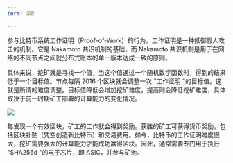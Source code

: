 ```yaml
---
term: 采矿

---
```

参与比特币系统工作证明（Proof-of-Work）的行为。工作证明是一种抵御假人攻击的机制。它是 Nakamoto 共识机制的基础，而 Nakamoto 共识机制是用于在网络的不同节点之间就分布式账本的单一版本达成一致的原则。

具体来说，挖矿就是寻找一个值，当这个值通过一个随机数学函数时，得到的结果低于一个目标值。节点每隔 2016 个区块就会调整一次 "工作证明 "的目标值。这就是所谓的难度调整。目标值降低会增加挖矿难度，提高则会降低挖矿难度，具体取决于前一时期矿工部署的计算能力的变化情况。

![](../../dictionnaire/assets/34.webp)

每发现一个有效区块，矿工的工作就会得到奖励。获胜的矿工可获得货币奖励，包括区块补贴（凭空创造新比特币）和交易费用。如今，比特币的工作证明难度很大，挖矿需要强大的计算能力才能成功赢得区块。因此，通常需要专门用于执行 "SHA256d "的电子芯片，即 ASIC，并参与矿池。